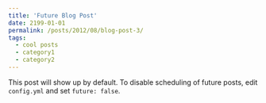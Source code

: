 ```yaml
---
title: 'Future Blog Post'
date: 2199-01-01
permalink: /posts/2012/08/blog-post-3/
tags:
  - cool posts
  - category1
  - category2
---
```


This post will show up by default. To disable scheduling of future posts, edit `config.yml` and set `future: false`. 
